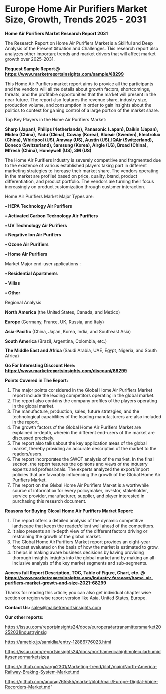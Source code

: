 # Europe Home Air Purifiers Market Size, Growth, Trends 2025 - 2031

<strong>Home Air Purifiers Market Research Report 2031</strong>

The Research Report on Home Air Purifiers Market is a Skillful and Deep Analysis of the Present Situation and Challenges. This research report also analyzes other important trends and market drivers that will affect market growth over 2025-2031.

<strong>Request Sample Report @ <a href=https://www.marketreportsinsights.com/sample/68299>https://www.marketreportsinsights.com/sample/68299</a></strong>

This Home Air Purifiers market report aims to provide all the participants and the vendors will all the details about growth factors, shortcomings, threats, and the profitable opportunities that the market will present in the near future. The report also features the revenue share, industry size, production volume, and consumption in order to gain insights about the politics to contest for gaining control of a large portion of the market share.

Top Key Players in the Home Air Purifiers Market:

<strong>Sharp (Japan), Philips (Netherlands), Panasonic (Japan), Daikin (Japan), Midea (China), Yadu (China), Coway (Korea), Blueair (Sweden), Electrolux (China), Whirlpool (US), Amway (US), Austin (US), IQAir (Switzerland), Boneco (Switzerland), Samsung (Korea), Airgle (US), Broad (China), Mfresh (China), Honeywell (US), 3M (US)</strong>

The Home Air Purifiers Industry is severely competitive and fragmented due to the existence of various established players taking part in different marketing strategies to increase their market share. The vendors operating in the market are profiled based on price, quality, brand, product differentiation, and product portfolio. The vendors are turning their focus increasingly on product customization through customer interaction.

Home Air Purifiers Market Major Types are:

<strong>• HEPA Technology Air Purifiers

• Activated Carbon Technology Air Purifiers

• UV Technology Air Purifiers

• Negative Ion Air Purifiers

• Ozone Air Purifiers

• Home Air Purifiers</strong>

Market Major end-user applications :

<strong>• Residential Apartments

• Villas

• Other</strong>

Regional Analysis

</u><strong><b>North America</b></strong> (the United States, Canada, and Mexico)

<strong><b>Europe </b></strong>(Germany, France, UK, Russia, and Italy)

<strong><b>Asia-Pacific</b></strong> (China, Japan, Korea, India, and Southeast Asia)

<strong><b>South America</b></strong> (Brazil, Argentina, Colombia, etc.)

<strong><b>The Middle East and Africa</b></strong> (Saudi Arabia, UAE, Egypt, Nigeria, and South Africa)

<strong>Go For Interesting Discount Here: <a href=https://www.marketreportsinsights.com/discount/68299>https://www.marketreportsinsights.com/discount/68299</a></strong>

<strong>Points Covered in The Report:</strong>
<ol>
  <li>The major points considered in the Global Home Air Purifiers Market report include the leading competitors operating in the global market.</li>
  <li>The report also contains the company profiles of the players operating in the global market.</li>
  <li>The manufacture, production, sales, future strategies, and the technological capabilities of the leading manufacturers are also included in the report.</li>
  <li>The growth factors of the Global Home Air Purifiers Market are explained in-depth, wherein the different end-users of the market are discussed precisely.</li>
  <li>The report also talks about the key application areas of the global market, thereby providing an accurate description of the market to the readers/users.</li>
  <li>The report incorporates the SWOT analysis of the market. In the final section, the report features the opinions and views of the industry experts and professionals. The experts analyzed the export/import policies that are favorably influencing the growth of the Global Home Air Purifiers Market.</li>
  <li>The report on the Global Home Air Purifiers Market is a worthwhile source of information for every policymaker, investor, stakeholder, service provider, manufacturer, supplier, and player interested in purchasing this research document.</li>
</ol>
<strong>Reasons for Buying Global Home Air Purifiers Market Report:</strong>

<ol>
  <li>The report offers a detailed analysis of the dynamic competitive landscape that keeps the reader/client well ahead of the competitors.</li>
  <li>It also presents an in-depth view of the different factors driving or restraining the growth of the global market.</li>
  <li>The Global Home Air Purifiers Market report provides an eight-year forecast evaluated on the basis of how the market is estimated to grow.</li>
  <li>It helps in making aware business decisions by having providing thorough insights insights into the global market and by making an all-inclusive analysis of the key market segments and sub-segments.</li>
</ol>
<strong>Access full Report Description, TOC, Table of Figure, Chart, etc. @ <a href=https://www.marketreportsinsights.com/industry-forecast/home-air-purifiers-market-growth-and-size-2021-68299>https://www.marketreportsinsights.com/industry-forecast/home-air-purifiers-market-growth-and-size-2021-68299</a></strong>


Thanks for reading this article; you can also get individual chapter wise section or region wise report version like Asia, United States, Europe.

<strong>Contact Us:</strong>
sales@marketreportsinsights.com

<strong>Our other reports:</strong>

<a href=https://issuu.com/reportsinsights24/docs/europeradartransmittersmarket20252031industryinsig>https://issuu.com/reportsinsights24/docs/europeradartransmittersmarket20252031industryinsig</a>

<a href=https://ameblo.jp/samidha/entry-12886776023.html>https://ameblo.jp/samidha/entry-12886776023.html</a>

<a href=https://issuu.com/reportsinsights24/docs/northamericahighmolecularhumiditysensormarketsizea>https://issuu.com/reportsinsights24/docs/northamericahighmolecularhumiditysensormarketsizea</a>

<a href=https://github.com/cargo2301/Marketing-trend/blob/main/North-America-Railway-Braking-System-Market.md>https://github.com/cargo2301/Marketing-trend/blob/main/North-America-Railway-Braking-System-Market.md</a>

<a href=https://github.com/anurag765555/market/blob/main/Europe-Digital-Voice-Recorders-Market.md>https://github.com/anurag765555/market/blob/main/Europe-Digital-Voice-Recorders-Market.md</a>"
